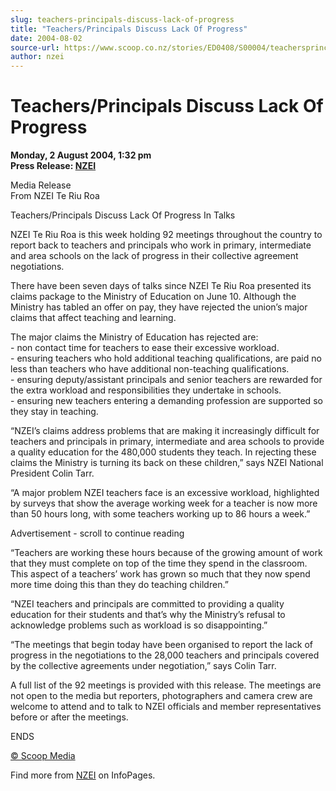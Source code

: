 ```yaml
---
slug: teachers-principals-discuss-lack-of-progress
title: "Teachers/Principals Discuss Lack Of Progress"
date: 2004-08-02
source-url: https://www.scoop.co.nz/stories/ED0408/S00004/teachersprincipals-discuss-lack-of-progress.htm
author: nzei
---
```

Teachers/Principals Discuss Lack Of Progress
============================================

**Monday, 2 August 2004, 1:32 pm**  
**Press Release: [NZEI](https://info.scoop.co.nz/NZEI)**

  
Media Release  
From NZEI Te Riu Roa

  
Teachers/Principals Discuss Lack Of Progress In Talks

NZEI Te Riu Roa is this week holding 92 meetings throughout the country to report back to teachers and principals who work in primary, intermediate and area schools on the lack of progress in their collective agreement negotiations.

There have been seven days of talks since NZEI Te Riu Roa presented its claims package to the Ministry of Education on June 10. Although the Ministry has tabled an offer on pay, they have rejected the union’s major claims that affect teaching and learning.

The major claims the Ministry of Education has rejected are:  
\- non contact time for teachers to ease their excessive workload.  
\- ensuring teachers who hold additional teaching qualifications, are paid no less than teachers who have additional non-teaching qualifications.  
\- ensuring deputy/assistant principals and senior teachers are rewarded for the extra workload and responsibilities they undertake in schools.  
\- ensuring new teachers entering a demanding profession are supported so they stay in teaching.

“NZEI’s claims address problems that are making it increasingly difficult for teachers and principals in primary, intermediate and area schools to provide a quality education for the 480,000 students they teach. In rejecting these claims the Ministry is turning its back on these children,” says NZEI National President Colin Tarr.

“A major problem NZEI teachers face is an excessive workload, highlighted by surveys that show the average working week for a teacher is now more than 50 hours long, with some teachers working up to 86 hours a week.”

Advertisement - scroll to continue reading





“Teachers are working these hours because of the growing amount of work that they must complete on top of the time they spend in the classroom. This aspect of a teachers’ work has grown so much that they now spend more time doing this than they do teaching children.”

“NZEI teachers and principals are committed to providing a quality education for their students and that’s why the Ministry’s refusal to acknowledge problems such as workload is so disappointing.”

“The meetings that begin today have been organised to report the lack of progress in the negotiations to the 28,000 teachers and principals covered by the collective agreements under negotiation,” says Colin Tarr.

A full list of the 92 meetings is provided with this release. The meetings are not open to the media but reporters, photographers and camera crew are welcome to attend and to talk to NZEI officials and member representatives before or after the meetings.

ENDS

[© Scoop Media](http://www.scoop.co.nz/about/terms.html)

Find more from [NZEI](https://info.scoop.co.nz/NZEI) on InfoPages.